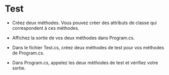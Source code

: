 ﻿# Test
- Créez deux méthodes. Vous pouvez créer des attributs de classe qui correspondent à ces méthodes.

- Affichez la sortie de vos deux méthodes dans Program.cs.

- Dans le fichier Test.cs, créez deux méthodes de test pour vos méthodes de Program.cs.

- Dans Program.cs, appelez les deux méthodes de test et vérifiez votre sortie.